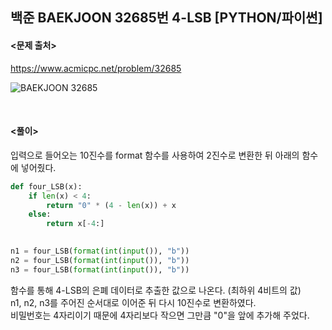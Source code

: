 ## 백준 BAEKJOON 32685번 4-LSB [PYTHON/파이썬]

#### <문제 출처><br>
https://www.acmicpc.net/problem/32685

![BAEKJOON 32685](https://img1.daumcdn.net/thumb/R1280x0/?scode=mtistory2&fname=https%3A%2F%2Fblog.kakaocdn.net%2Fdn%2FZVPzL%2FbtsK6BUcJet%2FxMEdbpSojD3ODjgioj7Sj1%2Fimg.png)

<br>

#### <풀이><br>

입력으로 들어오는 10진수를 format 함수를 사용하여 2진수로 변환한 뒤 아래의 함수에 넣어줬다.  
```python
def four_LSB(x):
    if len(x) < 4:
        return "0" * (4 - len(x)) + x
    else:
        return x[-4:]
        

n1 = four_LSB(format(int(input()), "b"))
n2 = four_LSB(format(int(input()), "b"))
n3 = four_LSB(format(int(input()), "b"))
```

함수를 통해 4-LSB의 은폐 데이터로 추출한 값으로 나온다. (최하위 4비트의 값)  
n1, n2, n3를 주어진 순서대로 이어준 뒤 다시 10진수로 변환하였다.  
비밀번호는 4자리이기 때문에 4자리보다 작으면 그만큼 "0"을 앞에 추가해 주었다.  